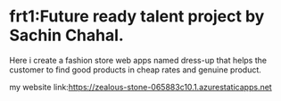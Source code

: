# frt1:Future ready talent project by Sachin Chahal.
Here i create a fashion store web apps named dress-up that helps the customer to find good products in cheap rates and genuine product.

my website link:https://zealous-stone-065883c10.1.azurestaticapps.net

